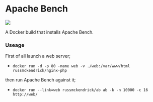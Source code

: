 Apache Bench
=============

[![](https://images.microbadger.com/badges/image/russmckendrick/ab.svg)](https://microbadger.com/images/russmckendrick/ab "Get your own image badge on microbadger.com")

A Docker build that installs Apache Bench. 


### Useage

First of all launch a web server;

- `docker run -d -p 80 -name web -v ./web:/var/www/html russmckendrick/nginx-php`

then run Apache Bench against it;

- `docker run --link=web russmckendrick/ab ab -k -n 10000 -c 16 http://web/`